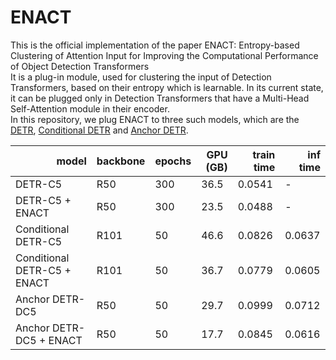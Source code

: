 # ENACT
This is the official implementation of the paper ENACT: Entropy-based Clustering of Attention Input for Improving the Computational Performance of Object Detection Transformers\
It is a plug-in module, used for clustering the input of Detection Transformers, based on their entropy which is learnable. In its current state, it can be plugged only in Detection Transformers that have a Multi-Head Self-Attention module in their encoder.\
In this repository, we plug ENACT to three such models, which are the [DETR](https://github.com/facebookresearch/detr), [Conditional DETR](https://github.com/Atten4Vis/ConditionalDETR) and [Anchor DETR](https://github.com/megvii-research/AnchorDETR).

<table>
  <thead>
    <tr style="text-align: right;">
      <th>model</th>
      <th>backbone</th>
      <th>epochs</th>
      <th>GPU (GB)</th>
      <th>train time</th>
      <th>inf time</th>
    </tr>
  </thead>
  <tbody>
    <tr>
      <td>DETR-C5</td>
      <td>R50</td>
      <td>300</td>
      <td>36.5</td>
      <td>0.0541</td>
      <td>-</td>
    </tr>
    <tr>
      <td>DETR-C5 + ENACT</td>
      <td>R50</td>
      <td>300</td>
      <td>23.5</td>
      <td>0.0488</td>
      <td>-</td>
    </tr>
    <tr>
      <td>Conditional DETR-C5</td>
      <td>R101</td>
      <td>50</td>
      <td>46.6</td>
      <td>0.0826</td>
      <td>0.0637</td>
    </tr>
    <tr>
      <td>Conditional DETR-C5 + ENACT</td>
      <td>R101</td>
      <td>50</td>
      <td>36.7</td>
      <td>0.0779</td>
      <td>0.0605</td>
    </tr>
    <tr>
      <td>Anchor DETR-DC5</td>
      <td>R50</td>
      <td>50</td>
      <td>29.7</td>
      <td>0.0999</td>
      <td>0.0712</td>
    </tr>
    <tr>
      <td>Anchor DETR-DC5 + ENACT</td>
      <td>R50</td>
      <td>50</td>
      <td>17.7</td>
      <td>0.0845</td>
      <td>0.0616</td>
    </tr>
  </tbody>
</table>